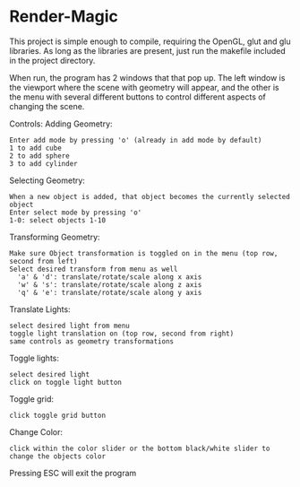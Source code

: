Render-Magic
============

This project is simple enough to compile, requiring the OpenGL, glut and glu libraries. As long as the libraries are present, just run the makefile included in the project directory. 

When run, the program has 2 windows that that pop up. The left window is the viewport where the scene with geometry will appear, and the other is the menu with several different buttons to control different aspects of changing the scene.

Controls:
  Adding Geometry:
  
    Enter add mode by pressing 'o' (already in add mode by default)
    1 to add cube
    2 to add sphere
    3 to add cylinder
    
  Selecting Geometry:
  
    When a new object is added, that object becomes the currently selected object
    Enter select mode by pressing 'o'
    1-0: select objects 1-10
    
  Transforming Geometry:
  
    Make sure Object transformation is toggled on in the menu (top row, second from left)
    Select desired transform from menu as well
      'a' & 'd': translate/rotate/scale along x axis
      'w' & 's': translate/rotate/scale along z axis
      'q' & 'e': translate/rotate/scale along y axis
      
  Translate Lights:
  
    select desired light from menu
    toggle light translation on (top row, second from right)
    same controls as geometry transformations
    
  Toggle lights:
  
    select desired light
    click on toggle light button
    
  Toggle grid:
  
    click toggle grid button
    
  Change Color:
  
    click within the color slider or the bottom black/white slider to change the objects color
    
  Pressing ESC will exit the program
